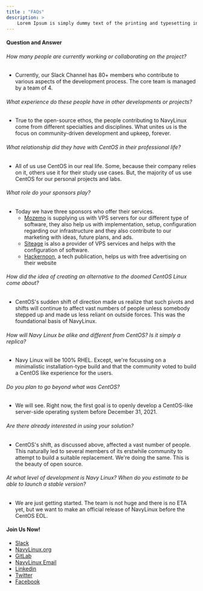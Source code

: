 ```yaml
---
title : "FAQs"
description: >
    Lorem Ipsum is simply dummy text of the printing and typesetting industry.
---
```



#### Question and Answer

###### How many people are currently working or collaborating on the project?
* Currently, our Slack Channel has 80+ members who contribute to various aspects of the development process. The core team is managed by a team of 4.

###### What experience do these people have in other developments or projects?
* True to the open-source ethos, the people contributing to NavyLinux come from different specialties and disciplines. What unites us is the focus on community-driven development and upkeep, forever.

###### What relationship did they have with CentOS in their professional life?
* All of us use CentOS in our real life. Some, because their company relies on it, others use it for their study use cases. But, the majority of us use CentOS for our personal projects and labs.

###### What role do your sponsors play?
* Today we have three sponsors who offer their services.
    * [Mozemo](https://mozemo.net/) is supplying us with VPS servers for our different type of software, they also help us with implementation, setup, configuration regarding our infrastructure and they also contribute to our marketing with ideas, future plans, and ads.
    * [Siteage](https://www.siteage.net/) is also a provider of VPS services and helps with the configuration of software.
    * [Hackernoon](https://hackernoon.com/), a tech publication, helps us with free advertising on their website

###### How did the idea of ​​creating an alternative to the doomed CentOS Linux come about?
* CentOS's sudden shift of direction made us realize that such pivots and shifts will continue to affect vast numbers of people unless somebody stepped up and made us less reliant on outside forces. This was the foundational basis of NavyLinux.

###### How will Navy Linux be alike and different from CentOS? Is it simply a replica?
* Navy Linux will be 100% RHEL. Except, we're focussing on a minimalistic installation-type build and that the community voted to build a CentOS like experience for the users.

###### Do you plan to go beyond what was CentOS?
* We will see. Right now, the first goal is to openly develop a CentOS-like server-side operating system before December 31, 2021.

###### Are there already interested in using your solution?
* CentOS's shift, as discussed above, affected a vast number of people. This naturally led to several members of its erstwhile community to attempt to build a suitable replacement. We're doing the same. This is the beauty of open source.

###### At what level of development is Navy Linux? When do you estimate to be able to launch a stable version?
* We are just getting started. The team is not huge and there is no ETA yet, but we want to make an official release of NavyLinux before the CentOS EOL.

#### Join Us Now!
* [Slack](https://join.slack.com/t/nuevoespaciod-ghs4889/shared_invite/zt-kj37s3lu-~JkloN8UHgH38cyuD97V7Q)
* [NavyLinux.org](http://navylinux.org/)
* [GitLab](https://git.navylinux.org/)
* [NavyLinux Email](mailto:team@navylinux.com)
* [Linkedin](https://www.linkedin.com/company/navy-linux)
* [Twitter](https://twitter.com/NavyLinux)
* [Facebook](https://www.facebook.com/navylinux)
